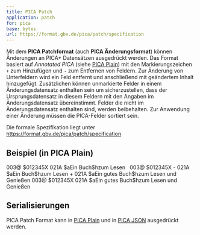 ```yaml
---
title: PICA Patch
application: patch 
for: pica
base: bytes
url: https://format.gbv.de/pica/patch/specification
---
```


Mit dem **PICA Patchformat** (auch **PICA Änderungsformat**) können Änderungen an PICA+ Datensätzen ausgedrückt werden. Das Format basiert auf *Annotated PICA* (siehe [PICA Plain](plain)) mit den Markierungszeichen `+` zum Hinzufügen und `-` zum Entfernen von Feldern. Zur Änderung von Unterfeldern wird ein Feld entfernt und anschließend mit geändertem Inhalt hinzugefügt. Zusätzlichen können unmarkierte Felder in einem Änderungsdatensatz enthalten sein um sicherzustellen, dass der Ursprungsdatensatz in diesem Feldern mit den Angaben im Änderungsdatensatz übereinstimmt. Felder die nicht im Änderungsdatensatz enthalten sind, werden beibehalten. Zur Anwendung einer Änderung müssen die PICA-Felder sortiert sein.

Die formale Spezifikation liegt unter <https://format.gbv.de/pica/patch/specification>

## Beispiel (in PICA Plain)

<example title="Ursprungsdatensatz">
003@ $012345X
021A $aEin Buch$hzum Lesen
</example>

<example title="Änderungsdatensatz">
&nbsp; 003@ $012345X
- 021A $aEin Buch$hzum Lesen
+ 021A $aEin gutes Buch$hzum Lesen und Genießen
</example>

<example title="Ergebnis">
003@ $012345X
021A $aEin gutes Buch$hzum Lesen und Genießen
</example>

## Serialisierungen

PICA Patch Format kann in [PICA Plain](plain) und in [PICA JSON](json) ausgedrückt werden.
